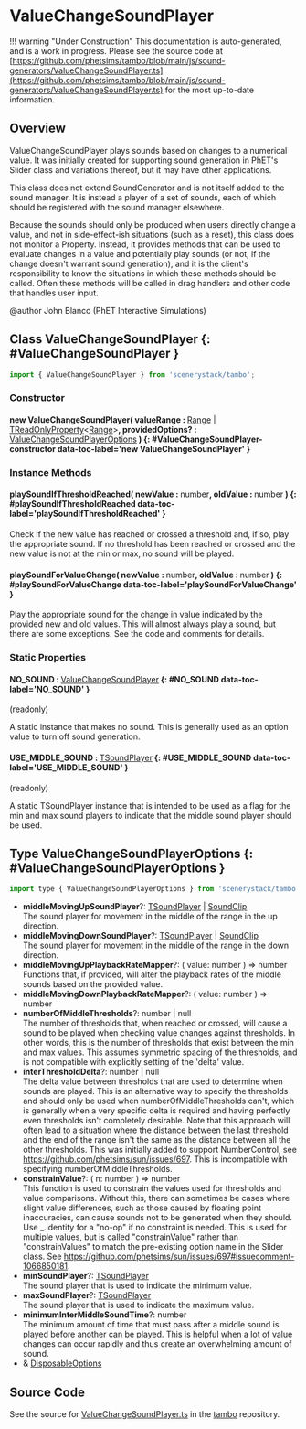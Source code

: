 # ValueChangeSoundPlayer

!!! warning "Under Construction"
    This documentation is auto-generated, and is a work in progress. Please see the source code at
    [https://github.com/phetsims/tambo/blob/main/js/sound-generators/ValueChangeSoundPlayer.ts](https://github.com/phetsims/tambo/blob/main/js/sound-generators/ValueChangeSoundPlayer.ts) for the most up-to-date information.

## Overview

ValueChangeSoundPlayer plays sounds based on changes to a numerical value.  It was initially created for supporting
sound generation in PhET's Slider class and variations thereof, but it may have other applications.

This class does not extend SoundGenerator and is not itself added to the sound manager.  It is instead a player of
a set of sounds, each of which should be registered with the sound manager elsewhere.

Because the sounds should only be produced when users directly change a value, and not in side-effect-ish situations
(such as a reset), this class does not monitor a Property.  Instead, it provides methods that can be used to evaluate
changes in a value and potentially play sounds (or not, if the change doesn't warrant sound generation), and it is
the client's responsibility to know the situations in which these methods should be called.  Often these methods will
be called in drag handlers and other code that handles user input.

@author John Blanco (PhET Interactive Simulations)

## Class ValueChangeSoundPlayer {: #ValueChangeSoundPlayer }


```js
import { ValueChangeSoundPlayer } from 'scenerystack/tambo';
```
### Constructor

#### new ValueChangeSoundPlayer( valueRange : <span style="font-weight: 400;">[Range](../dot/Range.md) | [TReadOnlyProperty](../axon/TReadOnlyProperty.md)&lt;[Range](../dot/Range.md)&gt;</span>, providedOptions? : <span style="font-weight: 400;">[ValueChangeSoundPlayerOptions](../tambo/ValueChangeSoundPlayer.md#ValueChangeSoundPlayerOptions)</span> ) {: #ValueChangeSoundPlayer-constructor data-toc-label='new ValueChangeSoundPlayer' }

### Instance Methods

#### playSoundIfThresholdReached( newValue : <span style="font-weight: 400;"><span style="color: hsla(calc(var(--md-hue) + 180deg),80%,40%,1);">number</span></span>, oldValue : <span style="font-weight: 400;"><span style="color: hsla(calc(var(--md-hue) + 180deg),80%,40%,1);">number</span></span> ) {: #playSoundIfThresholdReached data-toc-label='playSoundIfThresholdReached' }

Check if the new value has reached or crossed a threshold and, if so, play the appropriate sound.  If no threshold
has been reached or crossed and the new value is not at the min or max, no sound will be played.

#### playSoundForValueChange( newValue : <span style="font-weight: 400;"><span style="color: hsla(calc(var(--md-hue) + 180deg),80%,40%,1);">number</span></span>, oldValue : <span style="font-weight: 400;"><span style="color: hsla(calc(var(--md-hue) + 180deg),80%,40%,1);">number</span></span> ) {: #playSoundForValueChange data-toc-label='playSoundForValueChange' }

Play the appropriate sound for the change in value indicated by the provided new and old values.  This will almost
always play a sound, but there are some exceptions.  See the code and comments for details.

### Static Properties

#### NO_SOUND : <span style="font-weight: 400;">[ValueChangeSoundPlayer](../tambo/ValueChangeSoundPlayer.md)</span> {: #NO_SOUND data-toc-label='NO_SOUND' }

(readonly)

A static instance that makes no sound.  This is generally used as an option value to turn off sound generation.

#### USE_MIDDLE_SOUND : <span style="font-weight: 400;">[TSoundPlayer](../tambo/TSoundPlayer.md)</span> {: #USE_MIDDLE_SOUND data-toc-label='USE_MIDDLE_SOUND' }

(readonly)

A static TSoundPlayer instance that is intended to be used as a flag for the min and max sound players to
indicate that the middle sound player should be used.



## Type ValueChangeSoundPlayerOptions {: #ValueChangeSoundPlayerOptions }


```js
import type { ValueChangeSoundPlayerOptions } from 'scenerystack/tambo';
```


- **middleMovingUpSoundPlayer**?: [TSoundPlayer](../tambo/TSoundPlayer.md) | [SoundClip](../tambo/SoundClip.md)
<br>  The sound player for movement in the middle of the range in the up direction.
- **middleMovingDownSoundPlayer**?: [TSoundPlayer](../tambo/TSoundPlayer.md) | [SoundClip](../tambo/SoundClip.md)
<br>  The sound player for movement in the middle of the range in the down direction.
- **middleMovingUpPlaybackRateMapper**?: ( value: <span style="color: hsla(calc(var(--md-hue) + 180deg),80%,40%,1);">number</span> ) =&gt; <span style="color: hsla(calc(var(--md-hue) + 180deg),80%,40%,1);">number</span>
<br>  Functions that, if provided, will alter the playback rates of the middle sounds based on the provided value.
- **middleMovingDownPlaybackRateMapper**?: ( value: <span style="color: hsla(calc(var(--md-hue) + 180deg),80%,40%,1);">number</span> ) =&gt; <span style="color: hsla(calc(var(--md-hue) + 180deg),80%,40%,1);">number</span>
- **numberOfMiddleThresholds**?: <span style="color: hsla(calc(var(--md-hue) + 180deg),80%,40%,1);">number</span> | <span style="color: hsla(calc(var(--md-hue) + 180deg),80%,40%,1);">null</span>
<br>  The number of thresholds that, when reached or crossed, will cause a sound to be played when checking value changes
  against thresholds.  In other words, this is the number of thresholds that exist between the min and max values.
  This assumes symmetric spacing of the thresholds, and is not compatible with explicitly setting of the 'delta'
  value.
- **interThresholdDelta**?: <span style="color: hsla(calc(var(--md-hue) + 180deg),80%,40%,1);">number</span> | <span style="color: hsla(calc(var(--md-hue) + 180deg),80%,40%,1);">null</span>
<br>  The delta value between thresholds that are used to determine when sounds are played.  This is an alternative way
  to specify the thresholds and should only be used when numberOfMiddleThresholds can't, which is generally when a
  very specific delta is required and having perfectly even thresholds isn't completely desirable.  Note that this
  approach will often lead to a situation where the distance between the last threshold and the end of the range
  isn't the same as the distance between all the other thresholds.  This was initially added to support
  NumberControl, see https://github.com/phetsims/sun/issues/697.  This is incompatible with specifying
  numberOfMiddleThresholds.
- **constrainValue**?: ( n: <span style="color: hsla(calc(var(--md-hue) + 180deg),80%,40%,1);">number</span> ) =&gt; <span style="color: hsla(calc(var(--md-hue) + 180deg),80%,40%,1);">number</span>
<br>  This function is used to constrain the values used for thresholds and value comparisons.  Without this, there can
  sometimes be cases where slight value differences, such as those caused by floating point inaccuracies, can cause
  sounds not to be generated when they should.  Use _.identity for a "no-op" if no constraint is needed.  This is
  used for multiple values, but is called "constrainValue" rather than "constrainValues" to match the pre-existing
  option name in the Slider class.  See https://github.com/phetsims/sun/issues/697#issuecomment-1066850181.
- **minSoundPlayer**?: [TSoundPlayer](../tambo/TSoundPlayer.md)
<br>  The sound player that is used to indicate the minimum value.
- **maxSoundPlayer**?: [TSoundPlayer](../tambo/TSoundPlayer.md)
<br>  The sound player that is used to indicate the maximum value.
- **minimumInterMiddleSoundTime**?: <span style="color: hsla(calc(var(--md-hue) + 180deg),80%,40%,1);">number</span>
<br>  The minimum amount of time that must pass after a middle sound is played before another can be played.  This is
  helpful when a lot of value changes can occur rapidly and thus create an overwhelming amount of sound.
- &amp; [DisposableOptions](../axon/Disposable.md#DisposableOptions)




## Source Code

See the source for [ValueChangeSoundPlayer.ts](https://github.com/phetsims/tambo/blob/main/js/sound-generators/ValueChangeSoundPlayer.ts) in the [tambo](https://github.com/phetsims/tambo) repository.
